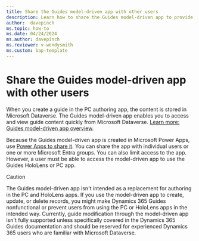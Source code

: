 ```yaml
---
title: Share the Guides model-driven app with other users
description: Learn how to share the Guides model-driven app to provide access to other team members.
author:  davepinch
ms.topic: how-to
ms.date: 04/24/2024
ms.author: davepinch
ms.reviewer: v-wendysmith
ms.custom: bap-template
---
```


# Share the Guides model-driven app with other users

When you create a guide in the PC authoring app, the content is stored in Microsoft Dataverse. The Guides model-driven app enables you to access and view guide content quickly from Microsoft Dataverse. [Learn more: Guides model-driven app overview](model-driven-app-overview.md).

Because the Guides model-driven app is created in Microsoft Power Apps, use [Power Apps to share it](/powerapps/maker/model-driven-apps/share-model-driven-app). You can share the app with individual users or one or more Microsoft Entra groups. You can also limit access to the app. However, a user must be able to access the model-driven app to use the Guides HoloLens or PC app.

> [!CAUTION]
> The Guides model-driven app isn't intended as a replacement for authoring in the PC and HoloLens apps. If you use the model-driven app to create, update, or delete records, you might make Dynamics 365 Guides nonfunctional or prevent users from using the PC or HoloLens apps in the intended way. Currently, guide modification through the model-driven app isn't fully supported unless specifically covered in the Dynamics 365 Guides documentation and should be reserved for experienced Dynamics 365 users who are familiar with Microsoft Dataverse.
